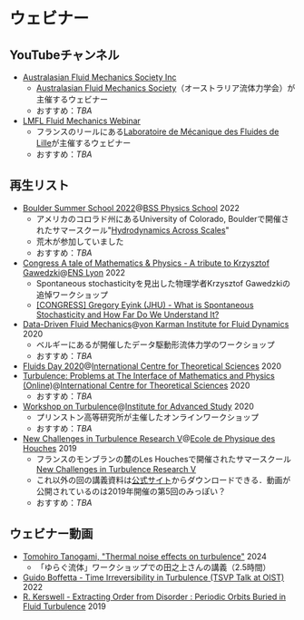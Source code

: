 # ウェビナー

## YouTubeチャンネル

- [Australasian Fluid Mechanics Society Inc](https://www.youtube.com/@australasianfluidmechanics6391)
  - [Australasian Fluid Mechanics Society](https://www.afms.org.au/)（オーストラリア流体力学会）が主催するウェビナー
  - おすすめ：_TBA_
- [LMFL Fluid Mechanics Webinar](https://www.youtube.com/@lmflfluidmechanicswebinar2801)
  - フランスのリールにある[Laboratoire de Mécanique des Fluides de Lille](https://lmfl.cnrs.fr/)が主催するウェビナー
  - おすすめ：_TBA_

## 再生リスト

- [Boulder Summer School 2022](https://www.youtube.com/playlist?list=PL8mMEmoXNBfaFV2wA4lDD7j_f2l7BTYIV)@[BSS Physics School](https://boulderschool.yale.edu/) 2022
  - アメリカのコロラド州にあるUniversity of Colorado, Boulderで開催されたサマースクール"[Hydrodynamics Across Scales](https://boulderschool.yale.edu/2022/boulder-school-2022)"
  - 荒木が参加していました
  - おすすめ：_TBA_
- [Congress A tale of Mathematics & Physics - A tribute to Krzysztof Gawedzki](https://www.youtube.com/playlist?list=PLLsRJsYVVgsN_AgXJJ0GmmAwi1A07_Rat)@[ENS Lyon](https://www.ens-lyon.fr/en/) 2022
  - Spontaneous stochasticityを見出した物理学者Krzysztof Gawedzkiの追悼ワークショップ
  - [[CONGRESS] Gregory Eyink (JHU) - What is Spontaneous Stochasticity and How Far Do We Understand It?](https://youtu.be/L-pTgI0ygxI?si=DUHgvVaiYHFaCRPs)
- [Data-Driven Fluid Mechanics](https://www.youtube.com/playlist?list=PLKCfRadWZy1w7O6B0NnvZpaCy9Kp6zmwC)@[von Karman Institute for Fluid Dynamics](https://www.vki.ac.be/) 2020
  - ベルギーにあるが開催したデータ駆動形流体力学のワークショップ
  - おすすめ：_TBA_
- [Fluids Day 2020](https://www.youtube.com/playlist?list=PL04QVxpjcnjjeIf7nQyd1CBXgP_PxqwTc)@[International Centre for Theoretical Sciences](https://www.icts.res.in/) 2020
- [Turbulence: Problems at The Interface of Mathematics and Physics (Online)](https://www.youtube.com/playlist?list=PL04QVxpjcnjiPcslEk4LiGJQv7c20pwn6)@[International Centre for Theoretical Sciences](https://www.icts.res.in/) 2020
  - おすすめ：_TBA_
- [Workshop on Turbulence](https://www.youtube.com/playlist?list=PLdDZb3TwJPZ6ZGs1PeZXeRywpffWH9NVZ)@[Institute for Advanced Study](https://www.ias.edu/) 2020
  - プリンストン高等研究所が主催したオンラインワークショップ
  - おすすめ：_TBA_
- [New Challenges in Turbulence Research V](https://www.youtube.com/playlist?list=PLo9ufcrEqwWFN9bB03xKpwQKeWRKWDMFT)@[Ecole de Physique des Houches](https://www.houches-school-physics.com/ecole-de-physique-des-houches/home-ecole-les-houches-1066564.kjsp) 2019
  - フランスのモンブランの麓のLes Houchesで開催されたサマースクール[New Challenges in Turbulence Research V](https://nctr.eu/index.php/en/2019-edition/96-program-speakers-2019)
  - これ以外の回の講義資料は[公式サイト](https://nctr.eu/index.php/en/)からダウンロードできる．動画が公開されているのは2019年開催の第5回のみっぽい？
  - おすすめ：_TBA_

## ウェビナー動画

- [Tomohiro Tanogami, "Thermal noise effects on turbulence"](https://www2.yukawa.kyoto-u.ac.jp/~hydro-2024/program.html) 2024
  - 「ゆらぐ流体」ワークショップでの田之上さんの講義（2.5時間）
- [Guido Boffetta - Time Irreversibility in Turbulence (TSVP Talk at OIST)](https://youtu.be/Tpe3h3QsXK0?si=2b6FdYcfNWauUxvu) 2022
- [R. Kerswell - Extracting Order from Disorder : Periodic Orbits Buried in Fluid Turbulence](https://youtu.be/xh-beI4SMEg?si=HjkEaDvtjw4YhuL7) 2019
